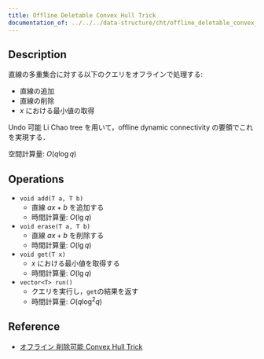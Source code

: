 ```yaml
---
title: Offline Deletable Convex Hull Trick
documentation_of: ../../../data-structure/cht/offline_deletable_convex_hull_trick.cpp
---
```


## Description

直線の多重集合に対する以下のクエリをオフラインで処理する:
- 直線の追加
- 直線の削除
- $x$ における最小値の取得

Undo 可能 Li Chao tree を用いて，offline dynamic connectivity の要領でこれを実現する．

空間計算量: $O(q\log q)$

## Operations

- `void add(T a, T b)`
    - 直線 $ax + b$ を追加する
    - 時間計算量: $O(\lg q)$
- `void erase(T a, T b)`
    - 直線 $ax + b$ を削除する
    - 時間計算量: $O(\lg q)$
- `void get(T x)`
    - $x$ における最小値を取得する
    - 時間計算量: $O(\lg q)$
- `vector<T> run()`
    - クエリを実行し，`get`の結果を返す
    - 時間計算量: $O(q\log^2 q)$

## Reference

- [オフライン 削除可能 Convex Hull Trick](https://mugen1337.github.io/procon/DataStructure/DeletableLiChaoTreeOffline.cpp)